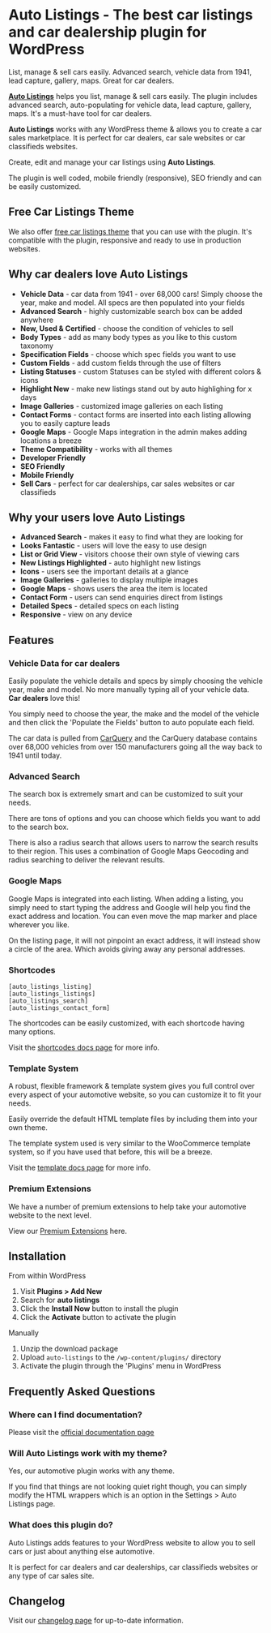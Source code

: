 # Auto Listings - The best car listings and car dealership plugin for WordPress

List, manage & sell cars easily. Advanced search, vehicle data from 1941, lead capture, gallery, maps. Great for car dealers.

[**Auto Listings**](https://wpautolistings.com) helps you list, manage & sell cars easily. The plugin includes advanced search, auto-populating for vehicle data, lead capture, gallery, maps. It's a must-have tool for car dealers.

**Auto Listings** works with any WordPress theme & allows you to create a car sales marketplace. It is perfect for car dealers, car sale websites or car classifieds websites.

Create, edit and manage your car listings using **Auto Listings**.

The plugin is well coded, mobile friendly (responsive), SEO friendly and can be easily customized.

## Free Car Listings Theme

We also offer [free car listings theme](https://wpautolistings.com/themes/) that you can use with the plugin. It's compatible with the plugin, responsive and ready to use in production websites.

## Why car dealers love Auto Listings

* **Vehicle Data** - car data from 1941 - over 68,000 cars! Simply choose the year, make and model. All specs are then populated into your fields
* **Advanced Search** - highly customizable search box can be added anywhere
* **New, Used & Certified** - choose the condition of vehicles to sell
* **Body Types** - add as many body types as you like to this custom taxonomy
* **Specification Fields** - choose which spec fields you want to use
* **Custom Fields** - add custom fields through the use of filters
* **Listing Statuses** - custom Statuses can be styled with different colors & icons
* **Highlight New** - make new listings stand out by auto highlighing for x days
* **Image Galleries** - customized image galleries on each listing
* **Contact Forms** - contact forms are inserted into each listing allowing you to easily capture leads
* **Google Maps** - Google Maps integration in the admin makes adding locations a breeze
* **Theme Compatibility** - works with all themes
* **Developer Friendly**
* **SEO Friendly**
* **Mobile Friendly**
* **Sell Cars** - perfect for car dealerships, car sales websites or car classifieds

## Why your users love Auto Listings

* **Advanced Search** - makes it easy to find what they are looking for
* **Looks Fantastic** - users will love the easy to use design
* **List or Grid View** - visitors choose their own style of viewing cars
* **New Listings Highlighted** - auto highlight new listings
* **Icons** - users see the important details at a glance
* **Image Galleries** - galleries to display multiple images
* **Google Maps** - shows users the area the item is located
* **Contact Form** - users can send enquiries direct from listings
* **Detailed Specs** - detailed specs on each listing
* **Responsive** - view on any device

## Features

### Vehicle Data for car dealers

Easily populate the vehicle details and specs by simply choosing the vehicle year, make and model.
No more manually typing all of your vehicle data. **Car dealers** love this!

You simply need to choose the year, the make and the model of the vehicle and then click the 'Populate the Fields' button to auto populate each field.

The car data is pulled from [CarQuery](http://www.carqueryapi.com/) and the CarQuery database contains over 68,000 vehicles from over 150 manufacturers going all the way back to 1941 until today.

### Advanced Search

The search box is extremely smart and can be customized to suit your needs.

There are tons of options and you can choose which fields you want to add to the search box.

There is also a radius search that allows users to narrow the search results to their region. This uses a combination of Google Maps Geocoding and radius searching to deliver the relevant results.

### Google Maps

Google Maps is integrated into each listing. When adding a listing, you simply need to start typing the address and Google will help you find the exact address and location. You can even move the map marker and place wherever you like.

On the listing page, it will not pinpoint an exact address, it will instead show a circle of the area. Which avoids giving away any personal addresses.

### Shortcodes

    [auto_listings_listing]
    [auto_listings_listings]
    [auto_listings_search]
    [auto_listings_contact_form]

The shortcodes can be easily customized, with each shortcode having many options.

Visit the [shortcodes docs page](https://wpautolistings.com/docs/shortcodes/) for more info.

### Template System

A robust, flexible framework & template system gives you full control over every aspect of your automotive website, so you can customize it to fit your needs.

Easily override the default HTML template files by including them into your own theme.

The template system used is very similar to the WooCommerce template system, so if you have used that before, this will be a breeze.

Visit the [template docs page](https://wpautolistings.com/docs/templates/) for more info.

### Premium Extensions

We have a number of premium extensions to help take your automotive website to the next level.

View our [Premium Extensions](https://wpautolistings.com/extensions/) here.

## Installation

From within WordPress

1. Visit **Plugins > Add New**
1. Search for **auto listings**
1. Click the **Install Now** button to install the plugin
1. Click the **Activate** button to activate the plugin

Manually

1. Unzip the download package
1. Upload `auto-listings` to the `/wp-content/plugins/` directory
1. Activate the plugin through the 'Plugins' menu in WordPress


## Frequently Asked Questions

### Where can I find documentation?

Please visit the [official documentation page](https://wpautolistings.com/docs/)

### Will Auto Listings work with my theme?

Yes, our automotive plugin works with any theme.

If you find that things are not looking quiet right though, you can simply modify the HTML wrappers which is an option in the Settings > Auto Listings page.

### What does this plugin do?

Auto Listings adds features to your WordPress website to allow you to sell cars or just about anything else automotive.

It is perfect for car dealers and car dealerships, car classifieds websites or any type of car sales site.

## Changelog

Visit our [changelog page](https://wpautolistings.com/changelog/) for up-to-date information.